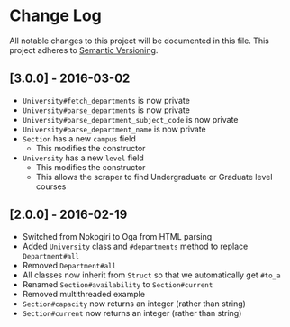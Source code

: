 # Change Log
All notable changes to this project will be documented in this file.
This project adheres to [Semantic Versioning](http://semver.org/).

## [3.0.0] - 2016-03-02
- `University#fetch_departments` is now private
- `University#parse_departments` is now private
- `University#parse_department_subject_code` is now private
- `University#parse_department_name` is now private
- `Section` has a new `campus` field
  - This modifies the constructor
- `University` has a new `level` field
  - This modifies the constructor
  - This allows the scraper to find Undergraduate or Graduate level courses

## [2.0.0] - 2016-02-19
- Switched from Nokogiri to Oga from HTML parsing
- Added `University` class and `#departments` method to replace `Department#all`
- Removed `Department#all`
- All classes now inherit from `Struct` so that we automatically get `#to_a`
- Renamed `Section#availability` to `Section#current`
- Removed multithreaded example
- `Section#capacity` now returns an integer (rather than string)
- `Section#current` now returns an integer (rather than string)
